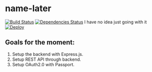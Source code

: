 # name-later
[![Build Status](https://travis-ci.org/rockchalkwushock/name-later.svg?branch=develope)](https://travis-ci.org/rockchalkwushock/name-later)
[![Dependencies Status](https://david-dm.org/rockchalkwushock/name-later.svg?branch=develope)](https://david-dm.org/rockchalkwushock/name-later.svg)
I have no idea just going with it
[![Deploy](https://www.herokucdn.com/deploy/button.svg)](https://name-later.herokuapp.com)
## Goals for the moment:
1. Setup the backend with Express.js.
2. Setup REST API through backend.
3. Setup OAuth2.0 with Passport.
